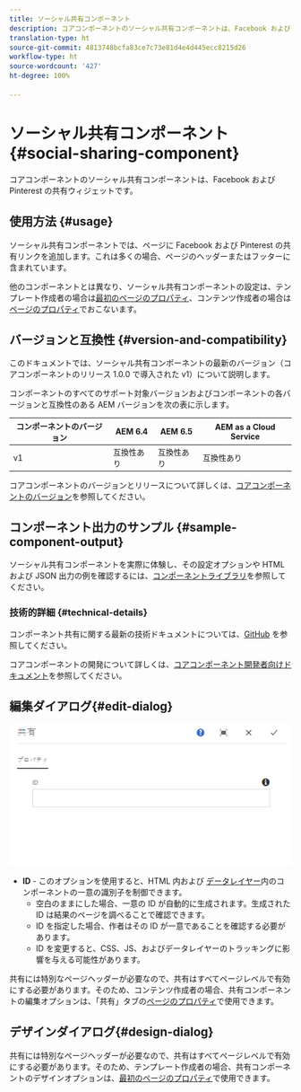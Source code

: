 ```yaml
---
title: ソーシャル共有コンポーネント
description: コアコンポーネントのソーシャル共有コンポーネントは、Facebook および Pinterest の共有ウィジェットです。
translation-type: ht
source-git-commit: 4813748bcfa83ce7c73e81d4e4d445ecc8215d26
workflow-type: ht
source-wordcount: '427'
ht-degree: 100%

---
```



# ソーシャル共有コンポーネント{#social-sharing-component}

コアコンポーネントのソーシャル共有コンポーネントは、Facebook および Pinterest の共有ウィジェットです。

## 使用方法 {#usage}

ソーシャル共有コンポーネントでは、ページに Facebook および Pinterest の共有リンクを追加します。これは多くの場合、ページのヘッダーまたはフッターに含まれています。

他のコンポーネントとは異なり、ソーシャル共有コンポーネントの設定は、テンプレート作成者の場合は[最初のページのプロパティ](https://docs.adobe.com/content/help/ja-JP/experience-manager-cloud-service/sites/authoring/features/templates.html)、コンテンツ作成者の場合は[ページのプロパティ](https://docs.adobe.com/content/help/ja-JP/experience-manager-cloud-service/sites/authoring/fundamentals/page-properties.html)でおこないます。

## バージョンと互換性 {#version-and-compatibility}

このドキュメントでは、ソーシャル共有コンポーネントの最新のバージョン（コアコンポーネントのリリース 1.0.0 で導入された v1）について説明します。

コンポーネントのすべてのサポート対象バージョンおよびコンポーネントの各バージョンと互換性のある AEM バージョンを次の表に示します。

| コンポーネントのバージョン | AEM 6.4 | AEM 6.5 | AEM as a Cloud Service |
|--- |--- |--- |---|
| v1 | 互換性あり | 互換性あり | 互換性あり |

コアコンポーネントのバージョンとリリースについて詳しくは、[コアコンポーネントのバージョン](/help/versions.md)を参照してください。

## コンポーネント出力のサンプル {#sample-component-output}

ソーシャル共有コンポーネントを実際に体験し、その設定オプションや HTML および JSON 出力の例を確認するには、[コンポーネントライブラリ](https://adobe.com/go/aem_cmp_library_sharing_jp)を参照してください。

### 技術的詳細 {#technical-details}

コンポーネント共有に関する最新の技術ドキュメントについては、[GitHub](https://adobe.com/go/aem_cmp_tech_sharing_v1_jp) を参照してください。

コアコンポーネントの開発について詳しくは、[コアコンポーネント開発者向けドキュメント](/help/developing/overview.md)を参照してください。

## 編集ダイアログ{#edit-dialog}

![共有コンポーネントの編集ダイアログ](/help/assets/sharing-edit.png)

* **ID** - このオプションを使用すると、HTML 内および [データレイヤー](/help/developing/data-layer/overview.md)内のコンポーネントの一意の識別子を制御できます。
   * 空白のままにした場合、一意の ID が自動的に生成されます。生成された ID は結果のページを調べることで確認できます。
   * ID を指定した場合、作者はその ID が一意であることを確認する必要があります。
   * ID を変更すると、CSS、JS、およびデータレイヤーのトラッキングに影響を与える可能性があります。

共有には特別なページヘッダーが必要なので、共有はすべてページレベルで有効にする必要があります。そのため、コンテンツ作成者の場合、共有コンポーネントの編集オプションは、「共有」タブの[ページのプロパティ](https://docs.adobe.com/content/help/ja-JP/experience-manager-cloud-service/sites/authoring/fundamentals/page-properties.html)で使用できます。

## デザインダイアログ{#design-dialog}

共有には特別なページヘッダーが必要なので、共有はすべてページレベルで有効にする必要があります。そのため、テンプレート作成者の場合、共有コンポーネントのデザインオプションは、[最初のページのプロパティ](https://docs.adobe.com/content/help/ja-JP/experience-manager-cloud-service/sites/authoring/features/templates.html)で使用できます。
